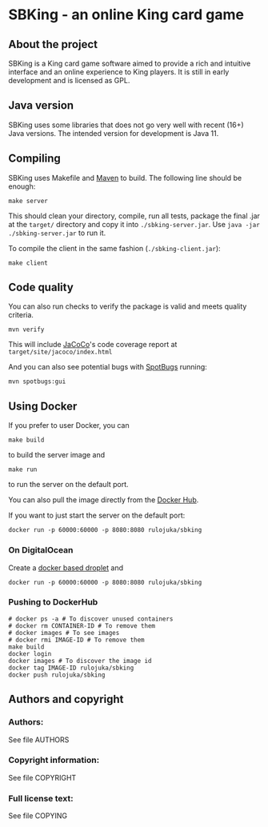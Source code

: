 # SBKing - an online King card game


## About the project

SBKing is a King card game software aimed to provide a rich and intuitive interface and an online experience to King players. It is still in early development and is licensed as GPL.

## Java version

SBKing uses some libraries that does not go very well with recent (16+) Java versions. The intended version for development is Java 11.

## Compiling

SBKing uses Makefile and [Maven](https://maven.apache.org/) to build. The following line should be enough:

```
make server
```

This should clean your directory, compile, run all tests, package the final .jar at the `target/` directory and copy it into `./sbking-server.jar`. Use `java -jar ./sbking-server.jar` to run it.

To compile the client in the same fashion (`./sbking-client.jar`):
```
make client
```

## Code quality

You can also run checks to verify the package is valid and meets quality criteria.

```
mvn verify
```

This will include [JaCoCo](https://www.jacoco.org/jacoco/)'s code coverage report at `target/site/jacoco/index.html`

And you can also see potential bugs with [SpotBugs](https://spotbugs.github.io/) running:

```
mvn spotbugs:gui
```

## Using Docker

If you prefer to user Docker, you can
```
make build
```
to build the server image and
```
make run
```
to run the server on the default port.

You can also pull the image directly from the [Docker Hub](https://hub.docker.com/r/rulojuka/sbking).

If you want to just start the server on the default port:
```
docker run -p 60000:60000 -p 8080:8080 rulojuka/sbking
```

### On DigitalOcean
Create a [docker based droplet](https://marketplace.digitalocean.com/apps/docker) and
```
docker run -p 60000:60000 -p 8080:8080 rulojuka/sbking
```

### Pushing to DockerHub
```
# docker ps -a # To discover unused containers
# docker rm CONTAINER-ID # To remove them
# docker images # To see images
# docker rmi IMAGE-ID # To remove them
make build
docker login
docker images # To discover the image id
docker tag IMAGE-ID rulojuka/sbking
docker push rulojuka/sbking
```

## Authors and copyright

### Authors:
See file AUTHORS

### Copyright information:
See file COPYRIGHT

### Full license text:
See file COPYING
